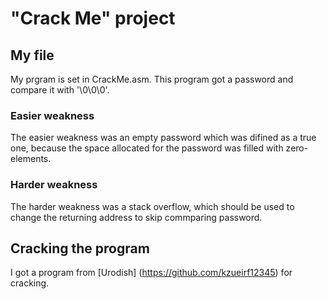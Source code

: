 # "Crack Me" project

## My file

My prgram is set in CrackMe.asm. This program got a password and compare it with '\0\0\0'.

### Easier weakness

The easier weakness was an empty password which was difined as a true one, because the space allocated for the password was filled with zero-elements. 

### Harder weakness

The harder weakness was a stack overflow, which should be used to change the returning address to skip commparing password.

## Cracking the program

I got a program from [Urodish] (https://github.com/kzueirf12345) for cracking.

